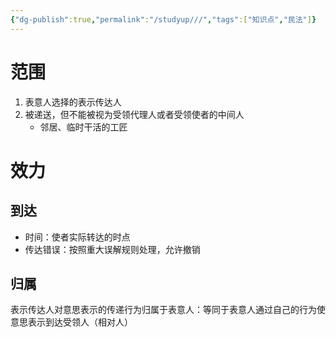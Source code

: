 ```yaml
---
{"dg-publish":true,"permalink":"/studyup///","tags":["知识点","民法"]}
---
```


# 范围
1. 表意人选择的表示传达人
2. 被递送，但不能被视为受领代理人或者受领使者的中间人
	- 邻居、临时干活的工匠
# 效力
## 到达
- 时间：使者实际转达的时点
- 传达错误：按照重大误解规则处理，允许撤销
## 归属
表示传达人对意思表示的传递行为归属于表意人：等同于表意人通过自己的行为使意思表示到达受领人（相对人）
